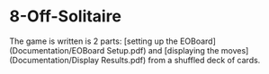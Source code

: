 # 8-Off-Solitaire

The game is written is 2 parts: [setting up the EOBoard](Documentation/EOBoard Setup.pdf) and [displaying the moves](Documentation/Display Results.pdf) from a shuffled deck of cards.
